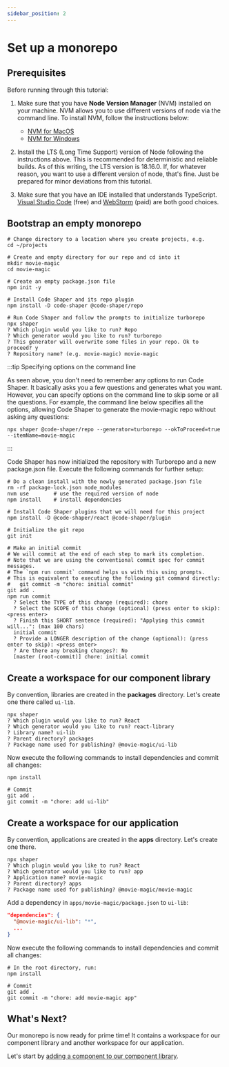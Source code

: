 ```yaml
---
sidebar_position: 2
---
```


# Set up a monorepo

## Prerequisites

Before running through this tutorial:

1. Make sure that you have **Node Version Manager** (NVM) installed on your
   machine. NVM allows you to use different versions of node via the command
   line. To install NVM, follow the instructions below:

   - [NVM for MacOS](https://github.com/nvm-sh/nvm)
   - [NVM for Windows](https://github.com/coreybutler/nvm-windows)

2. Install the LTS (Long Time Support) version of Node following the
   instructions above. This is recommended for deterministic and reliable
   builds. As of this writing, the LTS version is 18.16.0. If, for whatever
   reason, you want to use a different version of node, that's fine. Just be
   prepared for minor deviations from this tutorial.

3. Make sure that you have an IDE installed that understands TypeScript.
   [Visual Studio Code](https://code.visualstudio.com/) (free) and
   [WebStorm](https://www.jetbrains.com/webstorm/) (paid) are both good choices.

## Bootstrap an empty monorepo

```shell
# Change directory to a location where you create projects, e.g.
cd ~/projects

# Create and empty directory for our repo and cd into it
mkdir movie-magic
cd movie-magic

# Create an empty package.json file
npm init -y

# Install Code Shaper and its repo plugin
npm install -D code-shaper @code-shaper/repo

# Run Code Shaper and follow the prompts to initialize turborepo
npx shaper
? Which plugin would you like to run? Repo
? Which generator would you like to run? turborepo
? This generator will overwrite some files in your repo. Ok to proceed? y
? Repository name? (e.g. movie-magic) movie-magic
```

:::tip Specifying options on the command line

As seen above, you don't need to remember any options to run Code Shaper. It
basically asks you a few questions and generates what you want. However, you can
specify options on the command line to skip some or all the questions. For
example, the command line below specifies all the options, allowing Code Shaper
to generate the movie-magic repo without asking any questions:

```shell
npx shaper @code-shaper/repo --generator=turborepo --okToProceed=true --itemName=movie-magic
```

:::

Code Shaper has now initialized the repository with Turborepo and a new
package.json file. Execute the following commands for further setup:

```shell
# Do a clean install with the newly generated package.json file
rm -rf package-lock.json node_modules
nvm use        # use the required version of node
npm install    # install dependencies

# Install Code Shaper plugins that we will need for this project
npm install -D @code-shaper/react @code-shaper/plugin

# Initialize the git repo
git init

# Make an initial commit
# We will commit at the end of each step to mark its completion.
# Note that we are using the conventional commit spec for commit messages.
# The `npm run commit` command helps us with this using prompts.
# This is equivalent to executing the following git command directly:
#   git commit -m "chore: initial commit"
git add .
npm run commit
  ? Select the TYPE of this change (required): chore
  ? Select the SCOPE of this change (optional) (press enter to skip): <press enter>
  ? Finish this SHORT sentence (required): "Applying this commit will...": (max 100 chars)
  initial commit
  ? Provide a LONGER description of the change (optional): (press enter to skip): <press enter>
  ? Are there any breaking changes?: No
  [master (root-commit)] chore: initial commit
```

## Create a workspace for our component library

By convention, libraries are created in the **packages** directory. Let's create
one there called `ui-lib`.

```shell
npx shaper
? Which plugin would you like to run? React
? Which generator would you like to run? react-library
? Library name? ui-lib
? Parent directory? packages
? Package name used for publishing? @movie-magic/ui-lib
```

Now execute the following commands to install dependencies and commit all
changes:

```shell
npm install

# Commit
git add .
git commit -m "chore: add ui-lib"
```

## Create a workspace for our application

By convention, applications are created in the **apps** directory. Let's create
one there.

```shell
npx shaper
? Which plugin would you like to run? React
? Which generator would you like to run? app
? Application name? movie-magic
? Parent directory? apps
? Package name used for publishing? @movie-magic/movie-magic
```

Add a dependency in `apps/movie-magic/package.json` to `ui-lib`:

```json title="apps/movie-magic/package.json"
"dependencies": {
  "@movie-magic/ui-lib": "*",
  ...
}
```

Now execute the following commands to install dependencies and commit all
changes:

```shell
# In the root directory, run:
npm install

# Commit
git add .
git commit -m "chore: add movie-magic app"
```

## What's Next?

Our monorepo is now ready for prime time! It contains a workspace for our
component library and another workspace for our application.

Let's start by
[adding a component to our component library](./add-component-to-library.md).
